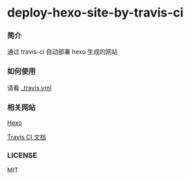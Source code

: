 deploy-hexo-site-by-travis-ci
=============================

### 简介

通过 travis-ci 自动部署 hexo 生成的网站

### 如何使用

请看 [_travis.yml](https://github.com/jkeylu/deploy-hexo-site-by-travis-ci/blob/master/_travis.yml)

### 相关网站

[Hexo](http://hexo.io/)

[Travis CI 文档](http://docs.travis-ci.com/)

### LICENSE

MIT
